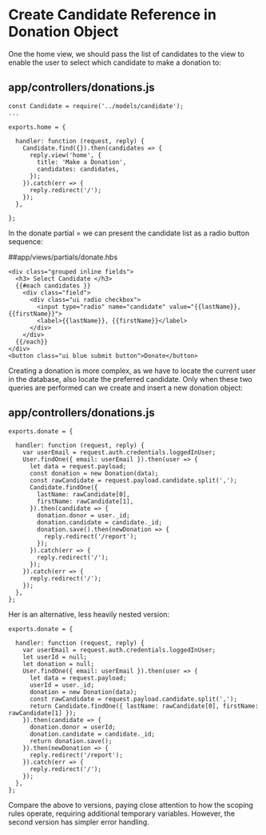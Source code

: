 # Create Candidate Reference in Donation Object

One the home view, we should pass the list of candidates to the view to enable the user to select which candidate to make a donation to:

## app/controllers/donations.js

~~~
const Candidate = require('../models/candidate');
...
~~~

~~~
exports.home = {

  handler: function (request, reply) {
    Candidate.find({}).then(candidates => {
      reply.view('home', {
        title: 'Make a Donation',
        candidates: candidates,
      });
    }).catch(err => {
      reply.redirect('/');
    });
  },

};

~~~

In the donate partial = we can present the candidate list as a radio button sequence:

##app/views/partials/donate.hbs

~~~
<div class="grouped inline fields">
  <h3> Select Candidate </h3>
  {{#each candidates }}
    <div class="field">
      <div class="ui radio checkbox">
        <input type="radio" name="candidate" value="{{lastName}},{{firstName}}">
        <label>{{lastName}}, {{firstName}}</label>
      </div>
    </div>
  {{/each}}
</div>
<button class="ui blue submit button">Donate</button>
~~~

Creating a donation is more complex, as we have to locate the current user in the database, also locate the preferred candidate. Only when these two queries are performed can we create and insert a new donation object:

## app/controllers/donations.js

~~~
exports.donate = {

  handler: function (request, reply) {
    var userEmail = request.auth.credentials.loggedInUser;
    User.findOne({ email: userEmail }).then(user => {
      let data = request.payload;
      const donation = new Donation(data);
      const rawCandidate = request.payload.candidate.split(',');
      Candidate.findOne({
        lastName: rawCandidate[0],
        firstName: rawCandidate[1],
      }).then(candidate => {
        donation.donor = user._id;
        donation.candidate = candidate._id;
        donation.save().then(newDonation => {
          reply.redirect('/report');
        });
      }).catch(err => {
        reply.redirect('/');
      });
    }).catch(err => {
      reply.redirect('/');
    });
  },
};
~~~

Her is an alternative, less heavily nested version:

~~~
exports.donate = {

  handler: function (request, reply) {
    var userEmail = request.auth.credentials.loggedInUser;
    let userId = null;
    let donation = null;
    User.findOne({ email: userEmail }).then(user => {
      let data = request.payload;
      userId = user._id;
      donation = new Donation(data);
      const rawCandidate = request.payload.candidate.split(',');
      return Candidate.findOne({ lastName: rawCandidate[0], firstName: rawCandidate[1] });
    }).then(candidate => {
      donation.donor = userId;
      donation.candidate = candidate._id;
      return donation.save();
    }).then(newDonation => {
      reply.redirect('/report');
    }).catch(err => {
      reply.redirect('/');
    });
  },
};
~~~

Compare the above to versions, paying close attention to how the scoping rules operate, requiring additional temporary variables. However, the second version has simpler error handling.

